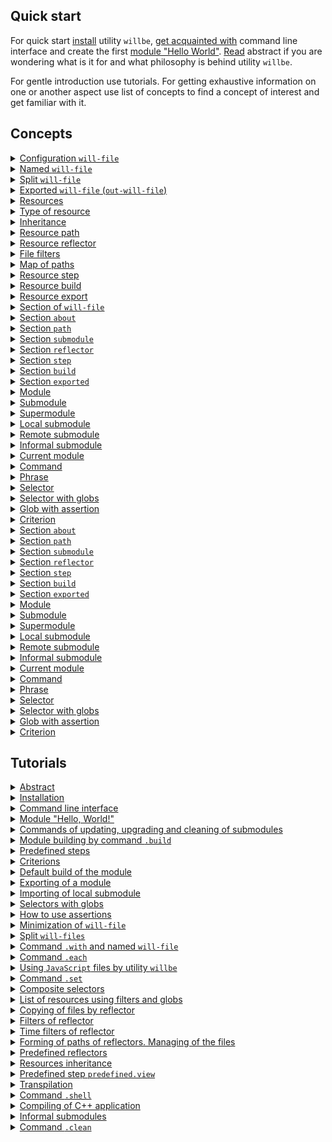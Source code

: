 
## Quick start

For quick start [install](<./tutorial/Instalation.md>) utility `willbe`, [get acquainted with](<./tutorial/CLI.md>) command line interface and create the first [module "Hello World"](<./tutorial/HelloWorld.md>). [Read](<./tutorial/Abstract.md>) abstract if you are wondering what is it for and what philosophy is behind utility `willbe`.

For gentle introduction use tutorials. For getting exhaustive information on one or another aspect use list of concepts to find a concept of interest and get familiar with it.

## Concepts

<details><summary><a href="./concept/WillFile.md">
      Configuration <code>will-file</code>
  </a></summary>
  Configuration for describing and building a module. Each formal module has such a file.
</details>
<details><summary><a href="./concept/WillFileNamedAndSplit.md#Named-will-file">
      Named <code>will-file</code>
  </a></summary>
  Kind of <code>will-file</code> which has a nonstandard name. It makes possible to have multiple modules with different names in a directory.
</details>
<details><summary><a href="./concept/WillFileNamedAndSplit.md#Split-will-file">
      Split <code>will-file</code>
  </a></summary>
  Splitting <code>will-file</code> into two files. One of them is for importing data and other is for exporting. It makes possible to split data related building and to develop a module and data which can be used by another modules.
</details>
<details><summary><a href="./concept/WillFileExported.md#Exported-will-file-out-will-file">
      Exported <code>will-file</code> (<code>out-will-file</code>)
  </a></summary>
  <code>Out-will-file</code> - kind of <code>will-file</code> which is generated by the utility during exporting of a module. Other modules can use the module importing its <code>out-will-file</code>.
</details>
<details><summary><a href="./concept/Structure.md#Resources">
      Resources
  </a></summary>
  Structural and functional unit of <code>will-file</code>. Resources of the same type are collected in a section.
</details>
<details><summary><a href="./concept/Structure.md#Type-of-resource">
      Type of resource
  </a></summary>
  Functionality associated with the group of resources restricted by its purpose. Examples of types of resources: path, submodule, step, build. Each type of resources has its own purpose and is treated by the utility differently.
</details>
<details><summary><a href="./concept/Inheritance.md">
      Inheritance
  </a></summary>
    It is the approach to describing a module when <code>will-file</code> can reuse (inherit) value of fields of another resource(s) of the same type.
</details>
<details><summary><a href="./concept/ResourcePath.md#Path">
      Resource path
  </a></summary>
  Resource for determination of the module's file structure. It includes paths to the module files. The paths are placed in the section <code>path</code>.
</details>
<details><summary><a href="./concept/ResourceReflector.md#Resource-reflector">
      Resource reflector
  </a></summary>
    It is a resource of section <code>reflector</code>, a method to describe a set of files in order to perform some operation on it.
</details>
<details><summary><a href="./concept/ReflectorFileFilter.md">
      File filters
  </a></summary>
  Technique of describing the conditions for selecting the required files for some operation on a group of files. Reflector has two file filters: <code>src</code> and <code>dst</code>.
</details>
<details><summary><a href="./concept/ResourceReflector.md#map-of-paths">
      Map of paths
  </a></summary>
  A field of a reflector and a technique of description of the set of files which allows to include plenty of files and to exclude unwanted files by means of excluding conditions and globs out of it.
</details>
<details><summary><a href="./concept/ResourceStep.md#Resource-step">
      Resource step
  </a></summary>
  Instruction for building the module. Describe an operation and desired outcome. Build consists of <code>steps</code>.
</details>
<details><summary><a href="./concept/ResourceBuild.md#Resource-build">
      Resource build
  </a></summary>
    Sequence and conditions of procedures execution to build a module. By implementation of the command <code>will .build</code>, developer has to select a particular build which is wanted unambiguously calling command by name or by conditions of the build.
</details>
<details><summary><a href="./concept/ResourceBuild.md#Resource-export">
      Resource export
  </a></summary>
  Special kind of build which required for the module to been used by other developers and modules. Result of exporting is generated files among wich is <code>out-will-file</code> and archive.
</details>
<details><summary><a href="./concept/Structure.md#Section-will-file">
      Section of <code>will-file</code>
  </a></summary>
  The highest structural unit of the <code>will-file</code> which consists of one-type resources or fields that describe this module.  
</details>
<details><summary><a href="./concept/SectionAbout.md">
      Section <code>about</code>
  </a></summary>
  The section has the descriptive information about the module.
</details>
<details><summary><a href="./concept/ResourcePath.md#Section-path">
      Section <code>path</code>
  </a></summary>
  Section has the list of the module paths for quick orientation in its file structure.
</details>
<details><summary><a href="./concept/SectionSubmodule.md">
      Section <code>submodule</code>
  </a></summary>
  The section has an information about submodules.
</details>
<details><summary><a href="./concept/ResourceReflector.md#Section-reflector">
      Section <code>reflector</code>
  </a></summary>
  The section has reflectors. It is a special type of resources for operation on the groups of files.
</details>
<details><summary><a href="./concept/ResourceStep.md#Section-step">
      Section <code>step</code>
  </a></summary>
  The section has steps which could be used by build for building of the module.
</details>
<details><summary><a href="./concept/ResourceBuild.md#Section-build">
      Section <code>build</code>
  </a></summary>
  Resources of the section (build) describe sequence and conditions of procedures of module's building.
</details>
<details><summary><a href="./concept/SectionExported.md">
      Section <code>exported</code>
  </a></summary>
  It is programmatically generated section of <code>out-will-file</code> by exporting a module. It has a list of exported files and it is used by other modules for importing the module.
</details>
<details><summary><a href="./concept/Module.md#Module">
      Module
  </a></summary>
  A module is a set of files that are described in <code>will-file</code>.
</details>
<details><summary><a href="./concept/Module.md#Submodule">
      Submodule
  </a></summary>
  A module with its own <code>will-file</code> which is used by other module (supermodule).
</details>
<details><summary><a href="./concept/Module.md#Supermodule">
      Supermodule
  </a></summary>
  A module which includes other modules (submodules).
</details>
<details><summary><a href="./concept/SubmodulesLocalAndRemote.md#Local-submodule">
      Local submodule
  </a></summary>
  A submodule which is located locally.
</details>
<details><summary><a href="./concept/SubmodulesLocalAndRemote.md#Remote-submodule">
      Remote submodule
  </a></summary>
  A module located on the remote server is downloaded to the local machine for use.
</details>
<details><summary><a href="./concept/SubmoduleInformal.md">
      Informal submodule
  </a></summary>
  Set of files distribution of which does not include <code>will-file</code>. For such a submodule it is possible to create <code>will-file</code> independently.
</details>
<details><summary><a href="./concept/ModuleCurrent.md">
      Current module
  </a></summary>
  A module with respect to which operations are performed. By default the module is loaded from file <code>.will.yml</code> of the current directory or pair of files <code>.im.will.yml</code> and <code>.ex.will.yml</code>.
</details>
<details><summary><a href="./concept/Command.md#Command">
      Command
  </a></summary>
  A string which has phrase which describes intention of a developer and actions which will be done by utility after user enters it. It is entered in the interface of the command prompt by developer.
</details>
<details><summary><a href="./concept/Command.md#Phrase">
      Phrase
  </a></summary>
  Word or several words, separated by dot, it denotes command which utility should perform.
</details>
<details><summary><a href="./concept/Selector.md#Selector">
      Selector
  </a></summary>
  String-reference on resource or group of resources of the module.
</details>
<details><summary><a href="./concept/Selector.md#Selector-with-globs">
      Selector with globs
  </a></summary>
  Selector which uses searching patterns (globs) for selecting of resources.
</details>
<details><summary><a href="./concept/Selector.md#Glob-with-assertion">
      Glob with assertion
  </a></summary>
  Special syntax construction appended after glob to restrict by expected number of resources which should be found by the selector.
</details>
<details><summary><a href="./concept/Criterions.md">
      Criterion
  </a></summary>
  Element of comparison for selection of resources.
</details><details><summary><a href="./concept/SectionAbout.md">
      Section <code>about</code>
  </a></summary>
  The section has the descriptive information about the module.
</details>
<details><summary><a href="./concept/ResourcePath.md#Section-path">
      Section <code>path</code>
  </a></summary>
  The section has the list of the paths for quick orientation in its file structure.
</details>
<details><summary><a href="./concept/SectionSubmodule.md">
      Section <code>submodule</code>
  </a></summary>
  The section has an information about submodules.
</details>
<details><summary><a href="./concept/ResourceReflector.md#Section-reflector">
      Section <code>reflector</code>
  </a></summary>
  The section has reflectors. It is  a special type of resources for operation at the groups of files.
</details>
<details><summary><a href="./concept/ResourceStep.md#Section-step">
      Section <code>step</code>
  </a></summary>
  The section has steps which could be used by build for building of the module.
</details>
<details><summary><a href="./concept/ResourceBuild.md#Section-build">
      Section <code>build</code>
  </a></summary>
  Resources of the section (build) describe sequence and conditions of procedures of module's building.
</details>
<details><summary><a href="./concept/SectionExported.md">
      Section <code>exported</code>
  </a></summary>
  It is programmatically generated section of <code>out-will-file</code> by exporting a module. It has a list of exported files and it is used by other modules for importing the module.
</details>
<details><summary><a href="./concept/Module.md#Module">
      Module
  </a></summary>
  Module is the set of files, which is described in <code>will-file</code>.
</details>
<details><summary><a href="./concept/Module.md#Submodule">
      Submodule
  </a></summary>
  A module with its own <code>will-file</code> which is used by other module (supermodule).
</details>
<details><summary><a href="./concept/Module.md#Supermodule">
      Supermodule
  </a></summary>
  A module which includes other modules (submodules).
</details>
<details><summary><a href="./concept/SubmodulesLocalAndRemote.md#Local-submodule">
      Local submodule
  </a></summary>
  A submodule which is located locally.
</details>
<details><summary><a href="./concept/SubmodulesLocalAndRemote.md#Remote-submodule">
      Remote submodule
  </a></summary>
  A module which is located at the remote server. It should be downloaded in order to be used.
</details>
<details><summary><a href="./concept/SubmoduleInformal.md">
      Informal submodule
  </a></summary>
  Set of files distribution of which does not include <code>will-file</code>. For such a submodule it is possible to create <code>will-file</code> independently.
</details>
<details><summary><a href="./concept/ModuleCurrent.md">
      Current module
  </a></summary>
  A module with respect to which operations are performed. By default the module is loaded from file <code>.will.yml</code> of the current directory or pair of files <code>.im.will.yml</code> and <code>.ex.will.yml</code>.
</details>
<details><summary><a href="./concept/Command.md#Command">
      Command
  </a></summary>
  A string which has phrase which describes intention of a developer and actions which will be done by utility after user enters it. It is entered in the interface of the command prompt by developer.
</details>
<details><summary><a href="./concept/Command.md#Phrase">
      Phrase
  </a></summary>
  Word or several words, separated by dot, it denotes command which utility should perform.
</details>
<details><summary><a href="./concept/Selector.md#Selector">
      Selector
  </a></summary>
  String-reference on resource or group of resources of the module.
</details>
<details><summary><a href="./concept/Selector.md#Selector-with-globs">
      Selector with globs
  </a></summary>
  Selector which uses searching patterns (globs) for selecting of resources.
</details>
<details><summary><a href="./concept/Selector.md#Glob-with-assertion">
      Glob with assertion
  </a></summary>
  Special syntax construction appended after glob to restrict by expected number of resources which should be found by the selector.
</details>
<details><summary><a href="./concept/Criterions.md">
      Criterion
  </a></summary>
  Element of comparison for selection of resources.
</details>

## Tutorials

<details><summary><a href="./tutorial/Abstract.md">
     Abstract
  </a></summary>
  Abstract. What utility <code>willbe</code> is and what it is not.
</details>
<details><summary><a href="./tutorial/Installation.md">
      Installation
  </a></summary>
  Procedure of installation of a utility. <code>willbe</code>
</details>
<details><summary><a href="./tutorial/CLI.md">
      Command line interface
  </a></summary>
  How to use command line interface of utility <code>willbe</code>. How to use command <code>.help</code> and <code>.list</code>.
</details>
<details><summary><a href="./tutorial/HelloWorld.md">
      Module "Hello, World!"
  </a></summary>
  Creating module "Hello, World!". Downloading of remoted submodule.
</details>
<details><summary><a href="./tutorial/CommandsSubmodules.md">
      Commands of updating, upgrading and cleaning of submodules
       </a></summary>     
   Commands of updating files of submodules, upgrading submodules rewriting <code>will-file</code> automatically and cleaning of submodules.
</details>
<details><summary><a href="./tutorial/Build.md">
      Module building by command <code>.build</code>
  </a></summary>
  Build of some builds of the module for construction of it.
</details>
<details><summary><a href="./tutorial/StepsPredefined.md">
      Predefined steps
  </a></summary>
  How to use predefined steps for the work with remote submodules.
</details>
<details><summary><a href="./tutorial/Criterions.md">
      Criterions
  </a></summary>
  How to use criterions for resource selection.
</details>
<details><summary><a href="./tutorial/CriterionDefault.md">
      Default build of the module
  </a></summary>
  How to construct the build without explicit specification of the argument for command <code>.build</code>.
</details>
<details><summary><a href="./tutorial/ModuleWillFileExported.md">
      Exporting of a module
  </a></summary>
  Exporting of the module to use it by another developer or module.
</details>
<details><summary><a href="./tutorial/SubmodulesLocal.md">
      Importing of local submodule
  </a></summary>
  How to use local submodule from another module (supermodule).
</details>
<details><summary><a href="./tutorial/SelectorsWithGlob.md">
      Selectors with globs
  </a></summary>
  How to use selectors with globs.
</details>
<details><summary><a href="./tutorial/AssertsUsing.md">
      How to use assertions
  </a></summary>
  How assertions help to reduce errors during design.
</details>
<details><summary><a href="./tutorial/WillFileMinimization.md">
      Minimization of <code>will-file</code>
  </a></summary>
  How to minimize <code>will-file</code> by means of instantiation of sets of criterions.
</details>
<details><summary><a href="./tutorial/WillFileSplit.md">
      Split <code>will-files</code>
  </a></summary>
  How to create and use a module with split <code>will-file</code>.
</details>
<details><summary><a href="./tutorial/WillFileNamed.md">
      Command <code>.with</code> and named <code>will-file</code>
  </a></summary>
  How to use command <code>.with</code>? What is named <code>will-file</code>?
</details>
<details><summary><a href="./tutorial/CommandEach.md">
      Command <code>.each</code>
  </a></summary>
  Command <code>.each</code> for executing the same operation for plenty modules or submodules.
</details>
<details><summary><a href="./tutorial/StepJS.md">
      Using <code>JavaScript</code> files by utility <code>willbe</code>
  </a></summary>
  How to use JavaScript files by utility <code>willbe</code> for implementation of complicated scenarios of builds.
</details>
<details><summary><a href="./tutorial/CommandSet.md">
      Command <code>.set</code>
  </a></summary>
  How to use command <code>.set</code> to change the state of the utility, for example to change the level of verbosity.
</details>
<details><summary><a href="./tutorial/SelectorComposite.md">
      Composite selectors
  </a></summary>
  How to use composite selectors for selection of resources out of submodules.
</details>
<details><summary><a href="./tutorial/CommandsListSearch.md">
      List of resources using filters and globs
  </a></summary>
  How to construct a request to utility and obtain the list of resources using filters and globs.
</details>
<details><summary><a href="./tutorial/ReflectorUsing.md">
      Copying of files by reflector
  </a></summary>
  Copying files by reflectors, field <code>recursive</code> of reflector.
</details>
<details><summary><a href="./tutorial/ReflectorFilters.md">
      Filters of reflector
  </a></summary>
  Using filters of reflectors for selection of files for copying.
</details>
<details><summary><a href="./tutorial/ReflectorTimeFilters.md">
      Time filters of reflector
  </a></summary>
  How to use filters to select files by time.
</details>
<details><summary><a href="./tutorial/ReflectorFSControl.md">
      Forming of paths of reflectors. Managing of the files
  </a></summary>
  Describe algorithm of path forming and explicit copying restrictions.

  How the paths of the reflectors are created and how to manage the access to files and directory in reflector
</details>
<details><summary><a href="./tutorial/ReflectorsPredefined.md">
      Predefined reflectors
  </a></summary>
  Using of predefined reflectors to split on version of debugging  and release.Building of multibuilds.
</details>
<details><summary><a href="./tutorial/ResourceInheritance.md">
      Resources inheritance
  </a></summary>
  How to use resource inheritance to reuse data.
</details>
<details><summary><a href="./tutorial/StepView.md">
      Predefined step <code>predefined.view</code>
  </a></summary>
  How to use predefined step <code>predefined.view</code> to view files.
</details>
<details><summary><a href="./tutorial/StepTranspile.md">
      Transpilation
  </a></summary>
  Using of predefined step <code>predefined.transpile</code> to transpile <code>JavaScript</code> files or its concatenation.
</details>
<details><summary><a href="./tutorial/CommandShell.md">
      Command <code>.shell</code>
  </a></summary>
  A command to call external application by utility <code>willbe</code> for chosen modules or submodules.
</details>
<details><summary><a href="./tutorial/WillbeAsMake.md">
      Compiling of С++ application
  </a></summary>
  How to use utility <code>willbe</code> for compiling С++ application.
</details>
<details><summary><a href="./tutorial/SubmoduleInformal.md">
      Informal submodules
  </a></summary>
  Importing of informal submodules.
</details>
<details><summary><a href="./tutorial/CommandClean.md">
      Command  <code>.clean</code>
  </a></summary>
  Using of the command <code>.clean</code> for cleaning generated and temporary files.
</details>
